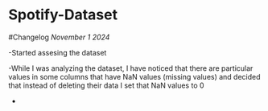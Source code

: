 # Spotify-Dataset
#Changelog
*November 1 2024*

-Started assesing the dataset

-While I was analyzing the dataset, I have noticed that there are particular values in some columns that have NaN values (missing values) and decided that instead of deleting their data I set that NaN values to 0

-
